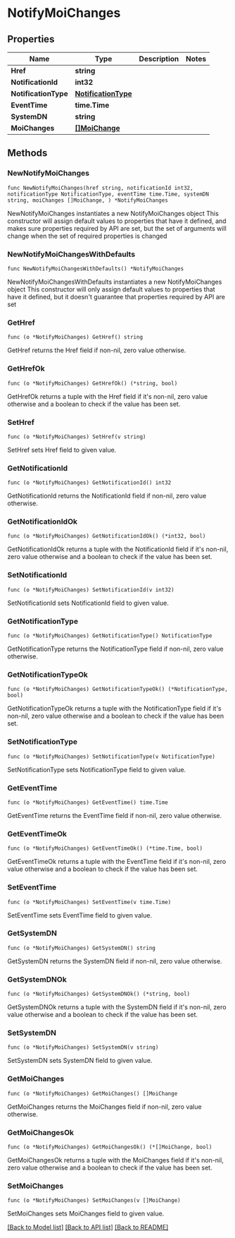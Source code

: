 # NotifyMoiChanges

## Properties

Name | Type | Description | Notes
------------ | ------------- | ------------- | -------------
**Href** | **string** |  | 
**NotificationId** | **int32** |  | 
**NotificationType** | [**NotificationType**](NotificationType.md) |  | 
**EventTime** | **time.Time** |  | 
**SystemDN** | **string** |  | 
**MoiChanges** | [**[]MoiChange**](MoiChange.md) |  | 

## Methods

### NewNotifyMoiChanges

`func NewNotifyMoiChanges(href string, notificationId int32, notificationType NotificationType, eventTime time.Time, systemDN string, moiChanges []MoiChange, ) *NotifyMoiChanges`

NewNotifyMoiChanges instantiates a new NotifyMoiChanges object
This constructor will assign default values to properties that have it defined,
and makes sure properties required by API are set, but the set of arguments
will change when the set of required properties is changed

### NewNotifyMoiChangesWithDefaults

`func NewNotifyMoiChangesWithDefaults() *NotifyMoiChanges`

NewNotifyMoiChangesWithDefaults instantiates a new NotifyMoiChanges object
This constructor will only assign default values to properties that have it defined,
but it doesn't guarantee that properties required by API are set

### GetHref

`func (o *NotifyMoiChanges) GetHref() string`

GetHref returns the Href field if non-nil, zero value otherwise.

### GetHrefOk

`func (o *NotifyMoiChanges) GetHrefOk() (*string, bool)`

GetHrefOk returns a tuple with the Href field if it's non-nil, zero value otherwise
and a boolean to check if the value has been set.

### SetHref

`func (o *NotifyMoiChanges) SetHref(v string)`

SetHref sets Href field to given value.


### GetNotificationId

`func (o *NotifyMoiChanges) GetNotificationId() int32`

GetNotificationId returns the NotificationId field if non-nil, zero value otherwise.

### GetNotificationIdOk

`func (o *NotifyMoiChanges) GetNotificationIdOk() (*int32, bool)`

GetNotificationIdOk returns a tuple with the NotificationId field if it's non-nil, zero value otherwise
and a boolean to check if the value has been set.

### SetNotificationId

`func (o *NotifyMoiChanges) SetNotificationId(v int32)`

SetNotificationId sets NotificationId field to given value.


### GetNotificationType

`func (o *NotifyMoiChanges) GetNotificationType() NotificationType`

GetNotificationType returns the NotificationType field if non-nil, zero value otherwise.

### GetNotificationTypeOk

`func (o *NotifyMoiChanges) GetNotificationTypeOk() (*NotificationType, bool)`

GetNotificationTypeOk returns a tuple with the NotificationType field if it's non-nil, zero value otherwise
and a boolean to check if the value has been set.

### SetNotificationType

`func (o *NotifyMoiChanges) SetNotificationType(v NotificationType)`

SetNotificationType sets NotificationType field to given value.


### GetEventTime

`func (o *NotifyMoiChanges) GetEventTime() time.Time`

GetEventTime returns the EventTime field if non-nil, zero value otherwise.

### GetEventTimeOk

`func (o *NotifyMoiChanges) GetEventTimeOk() (*time.Time, bool)`

GetEventTimeOk returns a tuple with the EventTime field if it's non-nil, zero value otherwise
and a boolean to check if the value has been set.

### SetEventTime

`func (o *NotifyMoiChanges) SetEventTime(v time.Time)`

SetEventTime sets EventTime field to given value.


### GetSystemDN

`func (o *NotifyMoiChanges) GetSystemDN() string`

GetSystemDN returns the SystemDN field if non-nil, zero value otherwise.

### GetSystemDNOk

`func (o *NotifyMoiChanges) GetSystemDNOk() (*string, bool)`

GetSystemDNOk returns a tuple with the SystemDN field if it's non-nil, zero value otherwise
and a boolean to check if the value has been set.

### SetSystemDN

`func (o *NotifyMoiChanges) SetSystemDN(v string)`

SetSystemDN sets SystemDN field to given value.


### GetMoiChanges

`func (o *NotifyMoiChanges) GetMoiChanges() []MoiChange`

GetMoiChanges returns the MoiChanges field if non-nil, zero value otherwise.

### GetMoiChangesOk

`func (o *NotifyMoiChanges) GetMoiChangesOk() (*[]MoiChange, bool)`

GetMoiChangesOk returns a tuple with the MoiChanges field if it's non-nil, zero value otherwise
and a boolean to check if the value has been set.

### SetMoiChanges

`func (o *NotifyMoiChanges) SetMoiChanges(v []MoiChange)`

SetMoiChanges sets MoiChanges field to given value.



[[Back to Model list]](../README.md#documentation-for-models) [[Back to API list]](../README.md#documentation-for-api-endpoints) [[Back to README]](../README.md)


